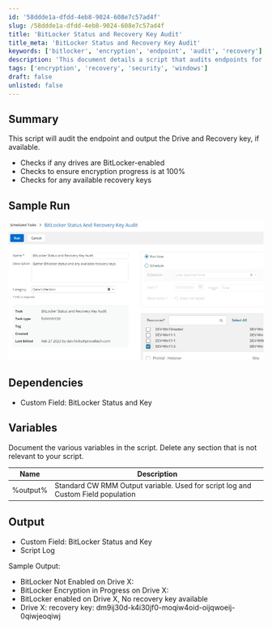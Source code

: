 ```yaml
---
id: '58ddde1a-dfdd-4eb8-9024-608e7c57ad4f'
slug: /58ddde1a-dfdd-4eb8-9024-608e7c57ad4f
title: 'BitLocker Status and Recovery Key Audit'
title_meta: 'BitLocker Status and Recovery Key Audit'
keywords: ['bitlocker', 'encryption', 'endpoint', 'audit', 'recovery']
description: 'This document details a script that audits endpoints for BitLocker status, checking if drives are BitLocker-enabled, ensuring encryption is complete, and retrieving any available recovery keys. It provides a comprehensive overview of the script’s functionality, dependencies, and expected output.'
tags: ['encryption', 'recovery', 'security', 'windows']
draft: false
unlisted: false
---
```


## Summary

This script will audit the endpoint and output the Drive and Recovery key, if available.

- Checks if any drives are BitLocker-enabled
- Checks to ensure encryption progress is at 100%
- Checks for any available recovery keys

## Sample Run

![Sample Run](../../../static/img/docs/58ddde1a-dfdd-4eb8-9024-608e7c57ad4f/image_1.webp)

## Dependencies

- Custom Field: BitLocker Status and Key

## Variables

Document the various variables in the script. Delete any section that is not relevant to your script.

| Name       | Description                                                                                       |
|------------|---------------------------------------------------------------------------------------------------|
| %output%   | Standard CW RMM Output variable. Used for script log and Custom Field population                 |

## Output

- Custom Field: BitLocker Status and Key
- Script Log

Sample Output:
- BitLocker Not Enabled on Drive X:
- BitLocker Encryption in Progress on Drive X:
- BitLocker enabled on Drive X, No recovery key available
- Drive X: recovery key: dm9ij30d-k4i30jf0-moqiw4oid-oijqwoeij-0qiwjeoqiwj
